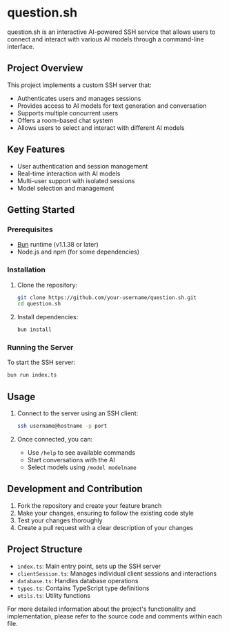 # question.sh

question.sh is an interactive AI-powered SSH service that allows users to connect and interact with various AI models through a command-line interface.

## Project Overview

This project implements a custom SSH server that:

- Authenticates users and manages sessions
- Provides access to AI models for text generation and conversation
- Supports multiple concurrent users
- Offers a room-based chat system
- Allows users to select and interact with different AI models

## Key Features

- User authentication and session management
- Real-time interaction with AI models
- Multi-user support with isolated sessions
- Model selection and management

## Getting Started

### Prerequisites

- [Bun](https://bun.sh) runtime (v1.1.38 or later)
- Node.js and npm (for some dependencies)

### Installation

1. Clone the repository:

   ```bash
   git clone https://github.com/your-username/question.sh.git
   cd question.sh
   ```

2. Install dependencies:
   ```bash
   bun install
   ```

### Running the Server

To start the SSH server:

```bash
bun run index.ts
```

## Usage

1. Connect to the server using an SSH client:

   ```bash
   ssh username@hostname -p port
   ```

2. Once connected, you can:
   - Use `/help` to see available commands
   - Start conversations with the AI
   - Select models using `/model modelname`

## Development and Contribution

1. Fork the repository and create your feature branch
2. Make your changes, ensuring to follow the existing code style
3. Test your changes thoroughly
4. Create a pull request with a clear description of your changes

## Project Structure

- `index.ts`: Main entry point, sets up the SSH server
- `clientSession.ts`: Manages individual client sessions and interactions
- `database.ts`: Handles database operations
- `types.ts`: Contains TypeScript type definitions
- `utils.ts`: Utility functions

For more detailed information about the project's functionality and implementation, please refer to the source code and comments within each file.
